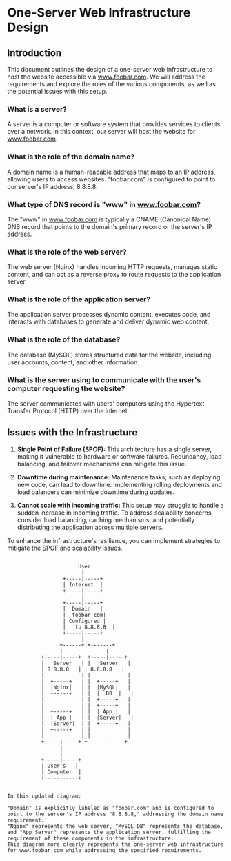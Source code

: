 # One-Server Web Infrastructure Design

## Introduction
This document outlines the design of a one-server web infrastructure to host the website accessible via www.foobar.com. We will address the requirements and explore the roles of the various components, as well as the potential issues with this setup.

### What is a server?
A server is a computer or software system that provides services to clients over a network. In this context, our server will host the website for www.foobar.com.

### What is the role of the domain name?
A domain name is a human-readable address that maps to an IP address, allowing users to access websites. "foobar.com" is configured to point to our server's IP address, 8.8.8.8.

### What type of DNS record is "www" in www.foobar.com?
The "www" in www.foobar.com is typically a CNAME (Canonical Name) DNS record that points to the domain's primary record or the server's IP address.

### What is the role of the web server?
The web server (Nginx) handles incoming HTTP requests, manages static content, and can act as a reverse proxy to route requests to the application server.

### What is the role of the application server?
The application server processes dynamic content, executes code, and interacts with databases to generate and deliver dynamic web content.

### What is the role of the database?
The database (MySQL) stores structured data for the website, including user accounts, content, and other information.

### What is the server using to communicate with the user's computer requesting the website?
The server communicates with users' computers using the Hypertext Transfer Protocol (HTTP) over the internet.

## Issues with the Infrastructure
1. **Single Point of Failure (SPOF):** This architecture has a single server, making it vulnerable to hardware or software failures. Redundancy, load balancing, and failover mechanisms can mitigate this issue.

2. **Downtime during maintenance:** Maintenance tasks, such as deploying new code, can lead to downtime. Implementing rolling deployments and load balancers can minimize downtime during updates.

3. **Cannot scale with incoming traffic:** This setup may struggle to handle a sudden increase in incoming traffic. To address scalability concerns, consider load balancing, caching mechanisms, and potentially distributing the application across multiple servers.

To enhance the infrastructure's resilience, you can implement strategies to mitigate the SPOF and scalability issues.

```

                       User
                        |
                  +-----|-----+
                  | Internet  |
                  +-----|-----+
                        |
                  +-----|-----+
                  |  Domain   |
                  |  foobar.com|
                  | Configured |
                  |   to 8.8.8.8  |
                  +-----|-----+
                        |
                 +------+|+-------+
                 |              |
           +-----|-----+  +-----|-----+
           |   Server   | |   Server   |
           | 8.8.8.8   | | 8.8.8.8   |
           |            | |            |
           |  +-----+   | |  +-----+   |
           |  |Nginx|   | |  |MySQL|   |
           |  +-----+   | |  |  DB  |   |
           |            | |  +-----+   |
           |            | |  +-----+   |
           |  +-----+   | |  | App |   |
           |  | App |   | |  |Server|   |
           |  |Server|  | |  +-----+   |
           |  +-----+   | |            |
           |            | |            |
           +-----|-----+ +------------+
                 |
                 |
           +-----|-----+
           | User's   |
           | Computer  |
           +-----------+


In this updated diagram:

"Domain" is explicitly labeled as "foobar.com" and is configured to point to the server's IP address "8.8.8.8," addressing the domain name requirement.
"Nginx" represents the web server, "MySQL DB" represents the database, and "App Server" represents the application server, fulfilling the requirement of these components in the infrastructure.
This diagram more clearly represents the one-server web infrastructure for www.foobar.com while addressing the specified requirements.
